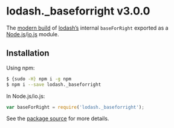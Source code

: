 # lodash._baseforright v3.0.0

The [modern build](https://github.com/lodash/lodash/wiki/Build-Differences) of [lodash’s](https://lodash.com/) internal `baseForRight` exported as a [Node.js](http://nodejs.org/)/[io.js](https://iojs.org/) module.

## Installation

Using npm:

```bash
$ {sudo -H} npm i -g npm
$ npm i --save lodash._baseforright
```

In Node.js/io.js:

```js
var baseForRight = require('lodash._baseforright');
```

See the [package source](https://github.com/lodash/lodash/blob/3.0.0-npm-packages/lodash._baseforright) for more details.
